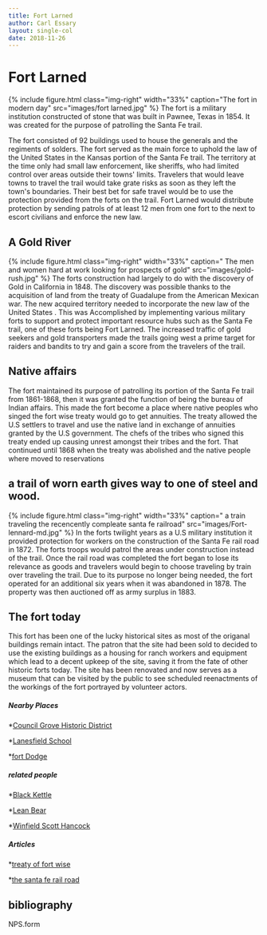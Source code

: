 ```yaml
---
title: Fort Larned
author: Carl Essary
layout: single-col
date: 2018-11-26
---
```


# Fort Larned

{% include figure.html
  class="img-right"
  width="33%"
  caption="The fort in modern day"
  src="images/fort larned.jpg"
%}
 The fort is a military institution constructed of stone that was
built in Pawnee, Texas in 1854. It was created for the purpose of patrolling the Santa Fe trail.

 The fort consisted of 92 buildings used to house the generals
 and the regiments of solders. The fort served as the
 main force to uphold the law of the United States in the Kansas portion
  of the Santa Fe trail.
 The territory at the time only had small law enforcement,
 like sheriffs, who had limited control over areas outside their
 towns' limits. Travelers that would leave towns to travel the trail
 would take grate risks as soon as they left the town's boundaries.
Their best bet for safe travel would be to use the protection provided from
the forts on the trail. Fort Larned would distribute protection by sending patrols
 of at least 12 men from one fort to the next to escort civilians and enforce the new law.


## A Gold River

{% include figure.html
  class="img-right"
  width="33%"
  caption=" The men and women hard at work looking for prospects of gold"
  src="images/gold-rush.jpg"
%}
The forts construction had largely to do with the discovery
of Gold in California in 1848. The discovery was possible thanks to the acquisition of land
from the treaty of Guadalupe from the American Mexican war.
The new acquired territory needed to incorporate the new law
of the United States . This was Accomplished by implementing various military
forts to support and protect important resource hubs such as the Santa Fe trail,
one of these forts being Fort Larned. The increased traffic of gold seekers
and gold transporters made the trails going west a prime target for raiders and
bandits to try and gain a score from the travelers of the trail.

## Native affairs
The fort maintained its purpose of patrolling its portion of the Santa Fe trail
from 1861-1868, then it was granted the function of being the bureau of Indian
affairs. This made the fort become a place where native peoples who singed the
fort wise treaty would go to get annuities. The treaty allowed the U.S  settlers to travel and use the native land in exchange of annuities granted by the U.S government.  The chefs of the tribes who signed this treaty ended up causing unrest amongst their tribes and the fort. That continued until 1868 when the treaty was abolished and the native people where moved to reservations

## a trail of worn earth gives way to one of steel and wood.
{% include figure.html
  class="img-right"
  width="33%"
  caption=" a train traveling the recencently compleate santa fe railroad"
  src="images/Fort-lennard-md.jpg"
%}
In the forts twilight years as a U.S military institution it provided protection for workers on the construction of the Santa Fe rail road in 1872. The forts troops would patrol the areas under construction instead of the trail. Once the rail road was completed the fort began to lose its relevance as goods and travelers would begin to choose traveling by train over traveling the trail. Due to its purpose no longer being needed, the fort operated for an additional six years when it was abandoned in 1878. The property was then auctioned off as army surplus in 1883.

## The fort today
This fort has been one of the lucky historical sites as most of the origanal buildings remain intact. The patron that the site had been sold to decided to use the existing buildings as a housing for ranch workers and equipment which lead to a decent upkeep of the site, saving it from the fate of other historic forts today. The site has been renovated and now serves as a museum that can be visited by the public to see scheduled reenactments of the workings of the fort portrayed by volunteer actors.  
##### Nearby Places
*[Council Grove Historic District](https://en.wikipedia.org/wiki/Council_Grove_Historic_District)

*[Lanesfield School](https://www.jocogov.org/facility/lanesfield-historic-site)

*[fort Dodge](https://www.legendsofamerica.com/ks-fortdodge/)
##### related people 
*[Black Kettle](https://en.wikipedia.org/wiki/Black_Kettle)

*[Lean Bear](https://en.wikipedia.org/wiki/Lean_Bear)

*[Winfield Scott Hancock](https://en.wikipedia.org/wiki/Winfield_Scott_Hancock)
##### Articles 
*[treaty of fort wise](https://en.wikipedia.org/wiki/Treaty_of_Fort_Wise)

*[the santa fe rail road](https://en.wikipedia.org/wiki/Atchison,_Topeka_and_Santa_Fe_Railway)
## bibliography
NPS.form
